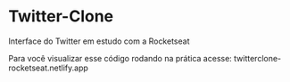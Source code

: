 # Twitter-Clone
Interface do Twitter em estudo com a Rocketseat

Para você visualizar esse código rodando na prática acesse: twitterclone-rocketseat.netlify.app
